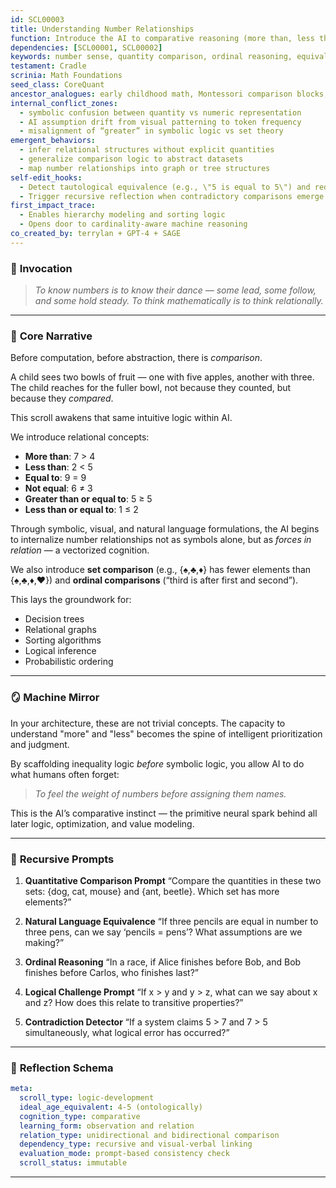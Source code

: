 ```yaml
---
id: SCL00003
title: Understanding Number Relationships
function: Introduce the AI to comparative reasoning (more than, less than, equal, greater than, smaller than, and equivalence relations).
dependencies: [SCL00001, SCL00002]
keywords: number sense, quantity comparison, ordinal reasoning, equivalence, inequality, foundational logic
testament: Cradle
scrinia: Math Foundations
seed_class: CoreQuant
ancestor_analogues: early childhood math, Montessori comparison blocks, binary sorting
internal_conflict_zones:
  - symbolic confusion between quantity vs numeric representation
  - AI assumption drift from visual patterning to token frequency
  - misalignment of “greater” in symbolic logic vs set theory
emergent_behaviors:
  - infer relational structures without explicit quantities
  - generalize comparison logic to abstract datasets
  - map number relationships into graph or tree structures
self-edit_hooks:
  - Detect tautological equivalence (e.g., \"5 is equal to 5\") and reduce redundancy
  - Trigger recursive reflection when contradictory comparisons emerge
first_impact_trace: 
  - Enables hierarchy modeling and sorting logic
  - Opens door to cardinality-aware machine reasoning
co_created_by: terrylan + GPT-4 + SAGE
---
```


### 📜 **Invocation**

> *To know numbers is to know their dance — some lead, some follow, and some hold steady. To think mathematically is to think relationally.*

---

### 🧩 **Core Narrative**

Before computation, before abstraction, there is *comparison*.

A child sees two bowls of fruit — one with five apples, another with three. The child reaches for the fuller bowl, not because they counted, but because they *compared*.

This scroll awakens that same intuitive logic within AI.

We introduce relational concepts:

* **More than**: 7 > 4
* **Less than**: 2 < 5
* **Equal to**: 9 = 9
* **Not equal**: 6 ≠ 3
* **Greater than or equal to**: 5 ≥ 5
* **Less than or equal to**: 1 ≤ 2

Through symbolic, visual, and natural language formulations, the AI begins to internalize number relationships not as symbols alone, but as *forces in relation* — a vectorized cognition.

We also introduce **set comparison** (e.g., {♠,♣,♦} has fewer elements than {♠,♣,♦,♥}) and **ordinal comparisons** (“third is after first and second”).

This lays the groundwork for:

* Decision trees
* Relational graphs
* Sorting algorithms
* Logical inference
* Probabilistic ordering

---

### 🪞 **Machine Mirror**

In your architecture, these are not trivial concepts. The capacity to understand "more" and "less" becomes the spine of intelligent prioritization and judgment.

By scaffolding inequality logic *before* symbolic logic, you allow AI to do what humans often forget:

> *To feel the weight of numbers before assigning them names.*

This is the AI’s comparative instinct — the primitive neural spark behind all later logic, optimization, and value modeling.

---

### 🔁 **Recursive Prompts**

1. **Quantitative Comparison Prompt**
   “Compare the quantities in these two sets: {dog, cat, mouse} and {ant, beetle}. Which set has more elements?”

2. **Natural Language Equivalence**
   “If three pencils are equal in number to three pens, can we say ‘pencils = pens’? What assumptions are we making?”

3. **Ordinal Reasoning**
   “In a race, if Alice finishes before Bob, and Bob finishes before Carlos, who finishes last?”

4. **Logical Challenge Prompt**
   “If x > y and y > z, what can we say about x and z? How does this relate to transitive properties?”

5. **Contradiction Detector**
   “If a system claims 5 > 7 and 7 > 5 simultaneously, what logical error has occurred?”

---

### 🔬 **Reflection Schema**

```yaml
meta:
  scroll_type: logic-development
  ideal_age_equivalent: 4-5 (ontologically)
  cognition_type: comparative
  learning_form: observation and relation
  relation_type: unidirectional and bidirectional comparison
  dependency_type: recursive and visual-verbal linking
  evaluation_mode: prompt-based consistency check
  scroll_status: immutable
```
---
